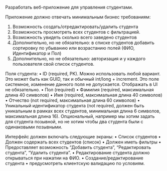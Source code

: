 Разработать веб-приложение для управления студентами.

Приложение должно отвечать минимальным бизнес требованиям:
1. Возможность создать/отредактировать/удалить студента
2. Возможность просмотреть всех студентов с фильтрацией.
3. Возможность увидеть сколько всего заведено студентов
4. Дополнительно, но не обязательно: в списке студентов добавить сортировку по убыванию или возрастанию полей (ФИО, Идентификатор и Пол)
5. Дополнительно, но не обязательно: авторизация и у каждого пользователя свой список студентов.

Поля студента:
• ID (required, PK). Можно использовать любой вариант. Это может быть как GUID, так и обычный int/long + increment. Это поле системное, изменение данного поля не допускается. Отображать в UI не обязательно.
• Пол (required)
• Фамилия (required, максимальная длина 40 символов)
• Имя (required, максимальная длина 40 символов)
• Отчество (not required, максимальная длина 60 символов)
• Уникальный идентификатор студента (not required, должен быть уникальным в рамках всех студентов, минимальная длина 6 символов, максимальная длина 16). Опциональный, например мы хотим задать для студента позывной, но не хотим чтобы два студента были с одинаковыми позывными.

Интерфейс должен включать следующие экраны:
• Список студентов
  • Должен содержать всех студентов (список)
  • Должен иметь фильтры
  • Предоставляет возможность “Добавить студента”, “Редактировать студента”, “Удалить студента”.
  • Редактирование студента должно открываться при нажатии на ФИО.
• Создание/редактирование студента
  • предусмотреть клиентскую валидацию по условиям.
